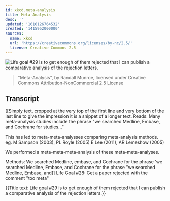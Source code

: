```yaml
---
id: xkcd.meta-analysis
title: Meta-Analysis
desc: ''
updated: '1616126764532'
created: '1415952000000'
sources:
  name: xkcd
  url: 'https://creativecommons.org/licenses/by-nc/2.5/'
  license: Creative Commons 2.5
---
```

![Life goal #29 is to get enough of them rejected that I can publish a comparative analysis of the rejection letters.](https://imgs.xkcd.com/comics/meta-analysis.png)
> "Meta-Analysis", by Randall Munroe, licensed under Creative Commons Attribution-NonCommercial 2.5 License

## Transcript
[[Simply text, cropped at the very top of the first line and very bottom of the last line to give the impression it is a snippet of a longer text. Reads: 
Many meta-analysis studies include the phrase "we searched Medline, Embase, and Cochrane for studies..."

This has led to meta-meta-analysses comparing meta-analysis methods.
eg. M Sampson (2003), PL Royle (2005)
E Lee (2011), AR Lemeshow (2005)

We performed a meta-meta-meta-analysis of these meta-meta-analyses.

Methods: We searched Medline, embase, and Cochrane for the phrase 'we searched Medline, Embase, and Cochrane for the phrase "we searched Medline, Embase, and]]
Life Goal #28: Get a paper rejected with the comment "too meta"


{{Title text: Life goal #29 is to get enough of them rejected that I can publish a comparative analysis of the rejection letters.}}
